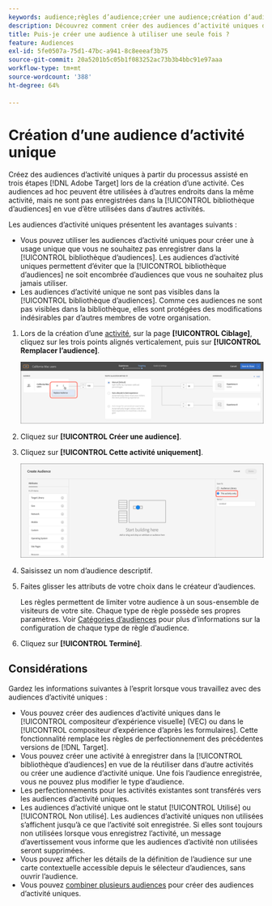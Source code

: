 ```yaml
---
keywords: audience;règles d’audience;créer une audience;création d’audience;activité unique;ad hoc
description: Découvrez comment créer des audiences d’activité uniques dans Adobe [!DNL Target] qui sont destinées à une utilisation unique.
title: Puis-je créer une audience à utiliser une seule fois ?
feature: Audiences
exl-id: 5fe0507a-75d1-47bc-a941-8c8eeeaf3b75
source-git-commit: 20a5201b5c05b1f083252ac73b3b4bbc91e97aaa
workflow-type: tm+mt
source-wordcount: '388'
ht-degree: 64%

---
```


# Création d’une audience d’activité unique

Créez des audiences d’activité uniques à partir du processus assisté en trois étapes [!DNL Adobe Target] lors de la création d’une activité. Ces audiences ad hoc peuvent être utilisées à d’autres endroits dans la même activité, mais ne sont pas enregistrées dans la [!UICONTROL bibliothèque d’audiences] en vue d’être utilisées dans d’autres activités.

Les audiences d’activité uniques présentent les avantages suivants :

* Vous pouvez utiliser les audiences d’activité uniques pour créer une à usage unique que vous ne souhaitez pas enregistrer dans la [!UICONTROL bibliothèque d’audiences]. Les audiences d’activité uniques permettent d’éviter que la [!UICONTROL bibliothèque d’audiences] ne soit encombrée d’audiences que vous ne souhaitez plus jamais utiliser.
* Les audiences d’activité unique ne sont pas visibles dans la [!UICONTROL bibliothèque d’audiences]. Comme ces audiences ne sont pas visibles dans la bibliothèque, elles sont protégées des modifications indésirables par d’autres membres de votre organisation.

1. Lors de la création d’une [activité](/help/c-activities/activities.md#concept_D317A95A1AB54674BA7AB65C7985BA03), sur la page **[!UICONTROL Ciblage]**, cliquez sur les trois points alignés verticalement, puis sur **[!UICONTROL Remplacer l’audience]**.

   ![Résultat d’étape](assets/edit_audience.png)

1. Cliquez sur **[!UICONTROL Créer une audience]**.

1. Cliquez sur **[!UICONTROL Cette activité uniquement]**.

   ![](assets/activity-only-aud.png)

1. Saisissez un nom d’audience descriptif.
1. Faites glisser les attributs de votre choix dans le créateur d’audiences.

   Les règles permettent de limiter votre audience à un sous-ensemble de visiteurs de votre site. Chaque type de règle possède ses propres paramètres. Voir [Catégories d’audiences](/help/c-target/c-audiences/c-target-rules/target-rules.md#concept_E3A77E42F1644503A829B5107B20880D) pour plus d’informations sur la configuration de chaque type de règle d’audience.

1. Cliquez sur **[!UICONTROL Terminé]**.

## Considérations

Gardez les informations suivantes à l’esprit lorsque vous travaillez avec des audiences d’activité uniques :

* Vous pouvez créer des audiences d’activité uniques dans le [!UICONTROL compositeur d’expérience visuelle] (VEC) ou dans le [!UICONTROL compositeur d’expérience d’après les formulaires]. Cette fonctionnalité remplace les règles de perfectionnement des précédentes versions de [!DNL Target].
* Vous pouvez créer une activité à enregistrer dans la [!UICONTROL bibliothèque d’audiences] en vue de la réutiliser dans d’autre activités ou créer une audience d’activité unique. Une fois l’audience enregistrée, vous ne pouvez plus modifier le type d’audience.
* Les perfectionnements pour les activités existantes sont transférés vers les audiences d’activité uniques.
* Les audiences d’activité unique ont le statut [!UICONTROL Utilisé] ou [!UICONTROL Non utilisé]. Les audiences d’activité uniques non utilisées s’affichent jusqu’à ce que l’activité soit enregistrée. Si elles sont toujours non utilisées lorsque vous enregistrez l’activité, un message d’avertissement vous informe que les audiences d’activité non utilisées seront supprimées.
* Vous pouvez afficher les détails de la définition de l’audience sur une carte contextuelle accessible depuis le sélecteur d’audiences, sans ouvrir l’audience.
* Vous pouvez [combiner plusieurs audiences](/help/c-target/combining-multiple-audiences.md#concept_A7386F1EA4394BD2AB72399C225981E5) pour créer des audiences d’activité uniques.
